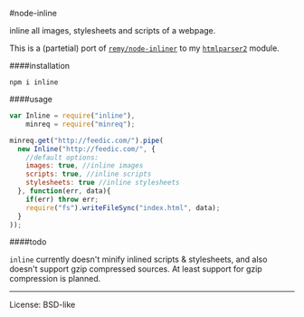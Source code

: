 #node-inline

inline all images, stylesheets and scripts of a webpage.

This is a (partetial) port of [`remy/node-inliner`](https://github.com/remy/inliner) to my [`htmlparser2`](http://npm.im/htmlparser) module.

####installation

    npm i inline

####usage

```js
var Inline = require("inline"),
    minreq = require("minreq");

minreq.get("http://feedic.com/").pipe(
  new Inline("http://feedic.com/", {
    //default options:
    images: true, //inline images
    scripts: true, //inline scripts
    stylesheets: true //inline stylesheets
  }, function(err, data){
    if(err) throw err;
    require("fs").writeFileSync("index.html", data);
  }
));
```

####todo

`inline` currently doesn't minify inlined scripts & stylesheets, and also doesn't support gzip compressed sources. At least support for gzip compression is planned.

----

License: BSD-like
